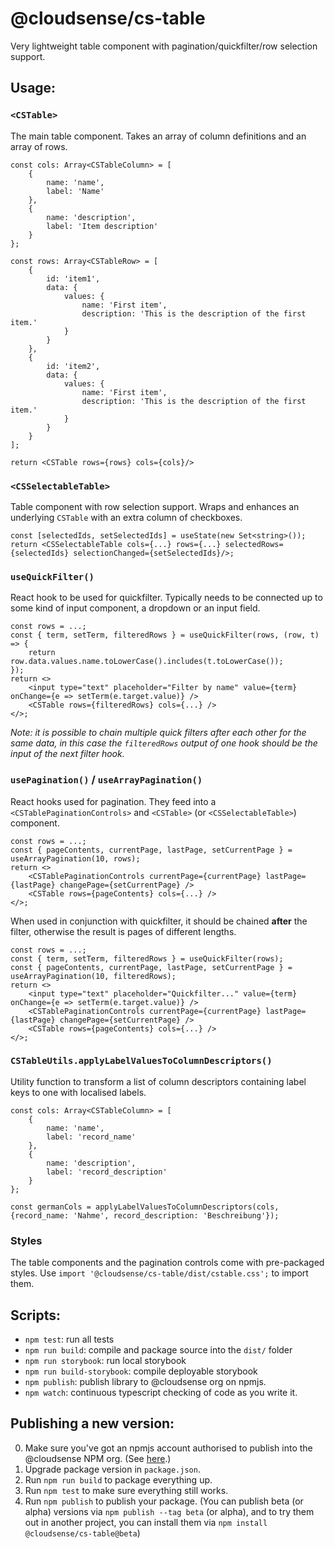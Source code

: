 # @cloudsense/cs-table

Very lightweight table component with pagination/quickfilter/row selection support.

## Usage:

### `<CSTable>`

The main table component. Takes an array of column definitions and an array of rows.

    const cols: Array<CSTableColumn> = [
    	{
    		name: 'name',
    		label: 'Name'
    	},
    	{
    		name: 'description',
    		label: 'Item description'
    	}
    };

    const rows: Array<CSTableRow> = [
    	{
    		id: 'item1',
    		data: {
    			values: {
    				name: 'First item',
    				description: 'This is the description of the first item.'
    			}
    		}
    	},
    	{
    		id: 'item2',
    		data: {
    			values: {
    				name: 'First item',
    				description: 'This is the description of the first item.'
    			}
    		}
    	}
    ];

    return <CSTable rows={rows} cols={cols}/>

### `<CSSelectableTable>`

Table component with row selection support. Wraps and enhances an underlying `CSTable` with an extra column of checkboxes.

    const [selectedIds, setSelectedIds] = useState(new Set<string>());
    return <CSSelectableTable cols={...} rows={...} selectedRows={selectedIds} selectionChanged={setSelectedIds}/>;

### `useQuickFilter()`

React hook to be used for quickfilter. Typically needs to be connected up to some kind of input component, a dropdown or an input field.

    const rows = ...;
    const { term, setTerm, filteredRows } = useQuickFilter(rows, (row, t) => {
    	return row.data.values.name.toLowerCase().includes(t.toLowerCase());
    });
    return <>
    	<input type="text" placeholder="Filter by name" value={term} onChange={e => setTerm(e.target.value)} />
    	<CSTable rows={filteredRows} cols={...} />
    </>;

_Note: it is possible to chain multiple quick filters after each other for the same data, in this case the `filteredRows` output of one hook should be the input of the next filter hook._

### `usePagination()` / `useArrayPagination()`

React hooks used for pagination. They feed into a `<CSTablePaginationControls>` and `<CSTable>` (or `<CSSelectableTable>`) component.

    const rows = ...;
    const { pageContents, currentPage, lastPage, setCurrentPage } = useArrayPagination(10, rows);
    return <>
    	<CSTablePaginationControls currentPage={currentPage} lastPage={lastPage} changePage={setCurrentPage} />
    	<CSTable rows={pageContents} cols={...} />
    </>;

When used in conjunction with quickfilter, it should be chained **after** the filter, otherwise the result is pages of different lengths.

    const rows = ...;
    const { term, setTerm, filteredRows } = useQuickFilter(rows);
    const { pageContents, currentPage, lastPage, setCurrentPage } = useArrayPagination(10, filteredRows);
    return <>
    	<input type="text" placeholder="Quickfilter..." value={term} onChange={e => setTerm(e.target.value)} />
    	<CSTablePaginationControls currentPage={currentPage} lastPage={lastPage} changePage={setCurrentPage} />
    	<CSTable rows={pageContents} cols={...} />
    </>;

### `CSTableUtils.applyLabelValuesToColumnDescriptors()`

Utility function to transform a list of column descriptors containing label keys to one with localised labels.

    const cols: Array<CSTableColumn> = [
    	{
    		name: 'name',
    		label: 'record_name'
    	},
    	{
    		name: 'description',
    		label: 'record_description'
    	}
    };

    const germanCols = applyLabelValuesToColumnDescriptors(cols, {record_name: 'Nahme', record_description: 'Beschreibung'});

### Styles

The table components and the pagination controls come with pre-packaged styles. Use `import '@cloudsense/cs-table/dist/cstable.css';` to import them.

## Scripts:

-   `npm test`: run all tests
-   `npm run build`: compile and package source into the `dist/` folder
-   `npm run storybook`: run local storybook
-   `npm run build-storybook`: compile deployable storybook
-   `npm publish`: publish library to @cloudsense org on npmjs.
-   `npm watch`: continuous typescript checking of code as you write it.

## Publishing a new version:

0. Make sure you've got an npmjs account authorised to publish into the @cloudsense NPM org. (See [here](https://docs.google.com/document/d/1UjmJIR74ag0yWQ_IO39aQBPNYMacfi6E5b6FgVYl-OA/edit).)
1. Upgrade package version in `package.json`.
1. Run `npm run build` to package everything up.
1. Run `npm test` to make sure everything still works.
1. Run `npm publish` to publish your package. (You can publish beta (or alpha) versions via `npm publish --tag beta` (or alpha), and to try them out in another project, you can install them via `npm install @cloudsense/cs-table@beta`)
